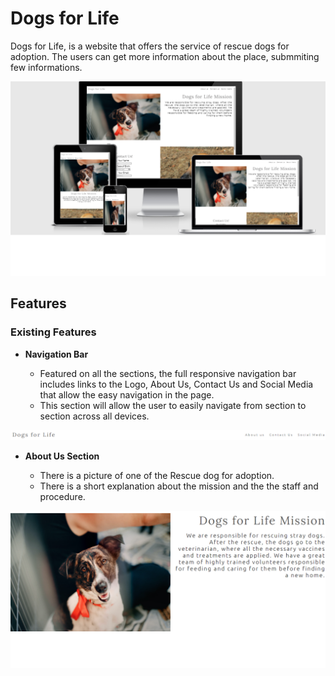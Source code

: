 # Dogs for Life

Dogs for Life, is a website that offers the service of rescue dogs for adoption.
The users can get more information about the place, submmiting few informations.

![Responsice Mockup](https://github.com/vitorvhs/Dogs-for-Life/blob/4d212d2e4b5de78fa7db03b5f0ae17eef8af0e24/assets/images/diferent-screens.png)


## Features 

### Existing Features

- __Navigation Bar__

  - Featured on all the sections, the full responsive navigation bar includes links to the Logo, About Us, Contact Us and Social Media that allow the easy navigation in the page.
  - This section will allow the user to easily navigate from section to section across all devices. 

![Nav Bar](https://github.com/vitorvhs/Dogs-for-Life/blob/6cfa378accc9c89666185523a5f544a856042620/assets/images/nav-bar.png)


- __About Us Section__

  - There is a picture of one of the Rescue dog for adoption.
  - There is a short explanation about the mission and the the staff and procedure. 

![About us](https://github.com/vitorvhs/Dogs-for-Life/blob/f73293ca416db40ecc26a13fafdf233ffc1a9637/assets/images/about-us-screen.png)